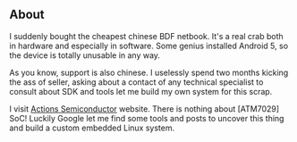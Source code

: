 ## About

I suddenly bought the cheapest chinese BDF netbook. It's a real crab both in hardware and especially in software. Some genius installed Android 5, so the device is totally unusable in any way.

As you know, support is also chinese. I uselessly spend two months kicking the ass of seller, asking about a contact of any technical specialist to consult about SDK and tools let me build my own system for this scrap.

I visit [Actions Semiconductor](http://www.actions-semi.com/) website. There is nothing about [ATM7029] SoC!
Luckily Google let me find some tools and posts to uncover this thing and 
build a custom embedded Linux system.

